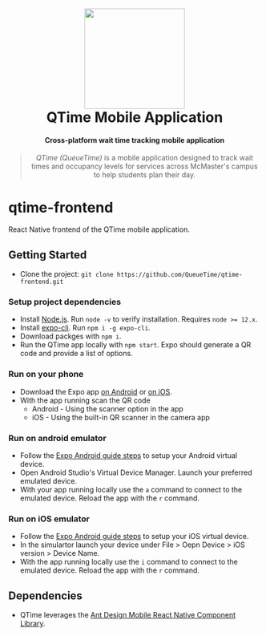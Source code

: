 <h1 align="center">
  <img src="https://avatars.githubusercontent.com/u/116905733?s=200&v=4" height="200"/><br>
  QTime Mobile Application
</h1>

<h4 align="center">Cross-platform wait time tracking mobile application</h4>

<blockquote align="center">
  <em>QTime (QueueTime)</em> is a mobile application designed to track wait times and occupancy levels for services across McMaster's campus to help students plan their day.
</blockquote>

# qtime-frontend

React Native frontend of the QTime mobile application.

## Getting Started

- Clone the project: `git clone https://github.com/QueueTime/qtime-frontend.git`

### Setup project dependencies

- Install [Node.js](https://nodejs.org/en/). Run `node -v` to verify installation. Requires `node >= 12.x`.
- Install [expo-cli](https://docs.expo.dev/get-started/installation/). Run `npm i -g expo-cli`.
- Download packges with `npm i`.
- Run the QTime app locally with `npm start`. Expo should generate a QR code and provide a list of options.

### Run on your phone

- Download the Expo app [on Android](https://play.google.com/store/apps/details?id=host.exp.exponent&hl=en_CA&gl=US) or [on iOS](https://apps.apple.com/ca/app/expo-go/id982107779).
- With the app running scan the QR code
  - Android - Using the scanner option in the app
  - iOS - Using the built-in QR scanner in the camera app

### Run on android emulator

- Follow the [Expo Android guide steps](https://docs.expo.dev/workflow/android-studio-emulator/) to setup your Android virtual device.
- Open Android Studio's Virtual Device Manager. Launch your preferred emulated device.
- With your app running locally use the `a` command to connect to the emulated device. Reload the app with the `r` command.

### Run on iOS emulator

- Follow the [Expo Android guide steps](https://docs.expo.dev/workflow/ios-simulator/) to setup your iOS virtual device.
- In the simulartor launch your device under File > Oepn Device > iOS version > Device Name.
- With the app running locally use the `i` command to connect to the emulated device. Reload the app with the `r` command.

## Dependencies

- QTime leverages the [Ant Design Mobile React Native Component Library](https://rn.mobile.ant.design/docs/react/introduce).
